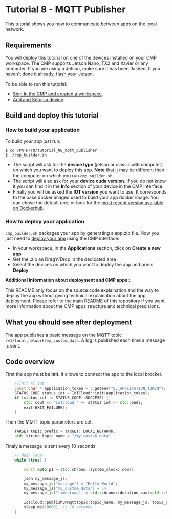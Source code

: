 # Tutorial 8 - MQTT Publisher

This tutorial shows you how to communicate between apps on the local network.


## Requirements
You will deploy this tutorial on one of the devices installed on your CMP workspace. The CMP supports Jetson Nano, TX2 and Xavier or any computer. If you are using a Jetson, make sure it has been flashed. If you haven't done it already, [flash your Jetson](https://docs.nvidia.com/sdk-manager/install-with-sdkm-jetson/index.html).

To be able to run this tutorial:

- [Sign In the CMP and created a workspace](https://www.stereolabs.com/docs/cloud/overview/get-started/).
- [Add and Setup a device](https://www.stereolabs.com/docs/cloud/overview/get-started/#add-a-camera).


## Build and deploy this tutorial

### How to build your application
To build your app just run:

```
$ cd /PATH/TO/tutorial_08_mqtt_publisher
$ ./cmp_builder.sh
```

- The script will ask for the **device type** (jetson or classic x86 computer) on which you want to deploy this app. **Note** that it may be different than the computer on which you run `cmp_builder.sh`.
- The script will also ask for your **device cuda version**. If you do not know it you can find it in the **Info** section of your device in the CMP interface.
- Finally you will be asked the **IOT version** you want to use. It corresponds to the base docker imaged used to build your app docker image. You can chose the default one, or look for the [most recent version available on Dockerhub](https://hub.docker.com/r/stereolabs/iot/tags?page=1&ordering=last_updated).

### How to deploy your application
`cmp_builder.sh` packages your app by generating a app.zip file. 
Now you just need to [deploy your app](https://www.stereolabs.com/docs/cloud/applications/sample/#deploy) using the CMP interface:

- In your workspace, in the **Applications** section, click on **Create a new app** 
- Get the .zip an Drag’n’Drop in the dedicated area
- Select the devices on which you want to deploy  the app and press **Deploy** 

**Additional information about deployment and CMP apps :**

This README only focus on the source code explaination and the way to deploy the app without giving technical explaination about the app deployment. 
Please refer to the main README of this repository if you want more information about the CMP apps structure and technical precisions.  


## What you should see after deployment

The app publishes a basic message on the MQTT topic `/v1/local_network/my_custom_data`. A log is published each time a message is sent. 

## Code overview

First the app must be **Init**. It allows to connect the app to the local brocker.

```c++
    //Init sl_iot
    const char * application_token = ::getenv("SL_APPLICATION_TOKEN");
    STATUS_CODE status_iot = IoTCloud::init(application_token);
    if (status_iot != STATUS_CODE::SUCCESS) {
        std::cout << "IoTCloud " << status_iot << std::endl;
        exit(EXIT_FAILURE);
    }
```
Then the MQTT topic parameters are set.
```c++
    TARGET topic_prefix = TARGET::LOCAL_NETWORK;
    std::string topic_name = "/my_custom_data";
```

Finaly a message is sent every 10 seconds
```c++
    // Main loop
    while (true) {

        const auto p1 = std::chrono::system_clock::now();

        json my_message_js;
        my_message_js["message"] = "Hello World";
        my_message_js["my_custom data"] = 54;
        my_message_js["timestamp"] = std::chrono::duration_cast<std::chrono::seconds>(p1.time_since_epoch()).count();

        IoTCloud::publishOnMqttTopic(topic_name, my_message_js, topic_prefix);
        sleep_ms(10000); // 10 seconds
    }
```
